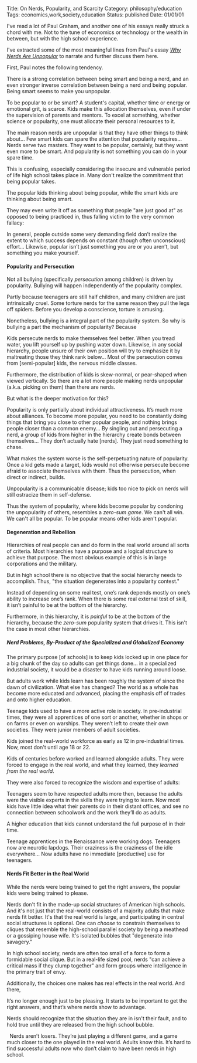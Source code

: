 Title: On Nerds, Popularity, and Scarcity
Category: philosophy/education
Tags: economics,work,society,education
Status: published
Date: 01/01/01

I've read a lot of Paul Graham, and another one of his essays really struck a chord with me. Not to the tune of economics or technology or the wealth in between, but with the high school experience. 

I've extracted some of the most meaningful lines from Paul's essay _[Why Nerds Are Unpopular](http://www.paulgraham.com/nerds.html)_ to narrate and further discuss them here. 

First, Paul notes the following tendency.

<div class="quote">
        There is a strong correlation between being smart and being a nerd, and an even stronger inverse correlation between being a nerd and being popular. Being smart seems to make you unpopular.
</div>

To be popular to or be smart? A student's capital, whether time or energy or emotional grit, is scarce. Kids make this allocation themselves, even if under the supervision of parents and mentors. To excel at something, whether science or popularity, one must allocate their personal resources to it. 

<div class="quote">
        The main reason nerds are unpopular is that they have other things to think about... Few smart kids can spare the attention that popularity requires... Nerds serve two masters. They want to be popular, certainly, but they want even more to be smart. And popularity is not something you can do in your spare time.
</div>

This is confusing, especially considering the insecure and vulnerable period of life high school takes place in.  Many don't realize the commitment that being popular takes. 

The popular kids thinking about being popular, while the smart kids are thinking about being smart.

They may even write it off as something that people "are just good at" as opposed to being practiced in, thus falling victim to the very common fallacy:

<div class="quote">
        In general, people outside some very demanding field don’t realize the extent to which success depends on constant (though often unconscious) effort... Likewise, popular isn’t just something you are or you aren’t, but something you make yourself.
</div>

#### Popularity and Persecution

Not all bullying (specifically _persecution_ among children) is driven by popularity. Bullying will happen independently of the popularity complex.

<div class="quote">
        Partly because teenagers are still half children, and many children are just intrinsically cruel. Some torture nerds for the same reason they pull the legs off spiders. Before you develop a conscience, torture is amusing.
</div>

Nonetheless, bullying is a integral part of the popularity system. So why is bullying a part the mechanism of popularity? Because

<div class="quote">
        Kids persecute nerds to make themselves feel better. When you tread water, you lift yourself up by pushing water down. Likewise, in any social hierarchy, people unsure of their own position will try to emphasize it by maltreating those they think rank below... Most of the persecution comes from [semi-popular] kids, the nervous middle classes.
</div>

Furthermore, the distribution of kids is skew-normal, or pear-shaped when viewed vertically. So there are a lot more people making nerds unpopular (a.k.a. picking on them) than there are nerds.

But what is the deeper motivation for this?

<div class="quote">
        Popularity is only partially about individual attractiveness. It’s much more about alliances. To become more popular, you need to be constantly doing things that bring you close to other popular people, and nothing brings people closer than a common enemy... By singling out and persecuting a nerd, a group of kids from higher in the hierarchy create bonds between themselves... They don’t actually hate [nerds]. They just need something to chase.
</div>

What makes the system worse is the self-perpetuating nature of popularity. Once a kid gets made a target, kids would not otherwise persecute become afraid to associate themselves with them. Thus the persecution, when direct or indirect, builds.

<div class="quote">
        Unpopularity is a communicable disease; kids too nice to pick on nerds will still ostracize them in self-defense.
</div>

Thus the system of popularity, where kids become popular by condoning the unpopularity of others, resembles a _zero-sum game_. We can't all win. We can't all be popular. To be popular means other kids aren't popular.

#### Degeneration and Rebellion

Hierarchies of real people can and do form in the real world around all sorts of criteria. Most hierarchies have a purpose and a logical structure to achieve that purpose. The most obvious example of this is in large corporations and the military.

But in high school there is no objective that the social hierarchy needs to accomplish. Thus, "the situation degenerates into a popularity contest."

<div class="quote">
        Instead of depending on some real test, one’s rank depends mostly on one’s ability to increase one’s rank. When there is some real external test of skill, it isn’t painful to be at the bottom of the hierarchy.
</div>

Furthermore, in this hierarchy, it is _painful_ to be at the bottom of the hierarchy, because the _zero-sum_ popularity system that drives it. This isn't the case in most other hierarchies.

##### Nerd Problems, By-Product of the Specialized and Globalized Economy

<div class="quote">
        The primary purpose [of schools] is to keep kids locked up in one place for a big chunk of the day so adults can get things done... in a specialized industrial society, it would be a disaster to have kids running around loose.
</div>

But adults work while kids learn has been roughly the system of since the dawn of civilization. What else has changed? The world as a whole has become more educated and advanced, placing the emphasis off of trades and onto higher education.

<div class="quote">
        Teenage kids used to have a more active role in society. In pre-industrial times, they were all apprentices of one sort or another, whether in shops or on farms or even on warships. They weren’t left to create their own societies. They were junior members of adult societies.
</div>

Kids joined the real-world workforce as early as 12 in pre-industrial times. Now, most don't until age 18 or 22.

Kids of centuries before worked and learned alongside adults. They were forced to engage in the real world, and what they learned, they _learned from the real world_.

They were also forced to recognize the wisdom and expertise of adults:

<div class="quote">
        Teenagers seem to have respected adults more then, because the adults were the visible experts in the skills they were trying to learn. Now most kids have little idea what their parents do in their distant offices, and see no connection between schoolwork and the work they’ll do as adults.
</div>

A higher education that kids cannot understand the full purpose of in their time.

<div class="quote">
        Teenage apprentices in the Renaissance were working dogs. Teenagers now are neurotic lapdogs. Their craziness is the craziness of the idle everywhere... Now adults have no immediate [productive] use for teenagers.
</div>

#### Nerds Fit Better in the Real World

<div class="quote">
        While the nerds were being trained to get the right answers, the popular kids were being trained to please.
</div>

Nerds don't fit in the made-up social structures of American high schools. And it's not just that the real-world consists of a majority adults that make nerds fit better. It's that the real world is large, and participating in central social structures is optional. One can _choose_ to constrain themselves to cliques that resemble the high-school parallel society by being a meathead or a gossiping house wife. It's isolated bubbles that "degenerate into savagery."

In high school society, nerds are often too small of a force to form a formidable social clique. But in a real-life sized pool, nerds "can achieve a critical mass if they clump together" and form groups where intelligence in the primary trait of envy.

Additionally, the choices one makes has real effects in the real world. And there,

<div class="quote">
        It’s no longer enough just to be pleasing. It starts to be important to get the right answers, and that’s where nerds show to advantage.
</div>

Nerds should recognize that the situation they are in isn't their fault, and to hold true until they are released from the high school bubble.

<div class="quote">
&nbsp;
        Nerds aren’t losers. They’re just playing a different game, and a game much closer to the one played in the real world. Adults know this. It’s hard to find successful adults now who don’t claim to have been nerds in high school.
</div>

